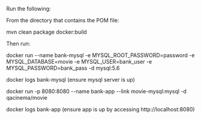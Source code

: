 Run the following:

From the directory that contains the POM file:

mvn clean package docker:build

Then run:

docker run --name bank-mysql -e MYSQL_ROOT_PASSWORD=password -e MYSQL_DATABASE=movie -e MYSQL_USER=bank_user -e MYSQL_PASSWORD=bank_pass -d mysql:5.6

docker logs bank-mysql (ensure mysql server is up)

docker run -p 8080:8080 --name bank-app --link movie-mysql:mysql -d qacinema/movie

docker logs bank-app (ensure app is up by accessing http://localhost:8080)
